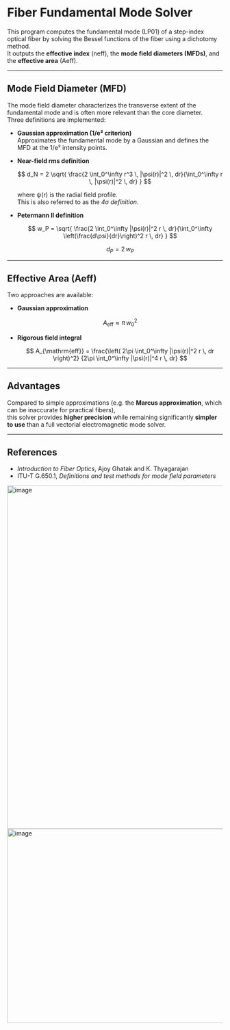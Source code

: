 # Fiber Fundamental Mode Solver

This program computes the fundamental mode (LP01) of a step-index optical fiber by solving the Bessel functions of the fiber using a dichotomy method.  
It outputs the **effective index** (neff), the **mode field diameters (MFDs)**, and the **effective area** (Aeff).

---

## Mode Field Diameter (MFD)

The mode field diameter characterizes the transverse extent of the fundamental mode and is often more relevant than the core diameter.  
Three definitions are implemented:

- **Gaussian approximation (1/e² criterion)**  
  Approximates the fundamental mode by a Gaussian and defines the MFD at the 1/e² intensity points.

- **Near-field rms definition**

  $$
  d_N = 2 \sqrt{ \frac{2 \int_0^\infty r^3 \, |\psi(r)|^2 \, dr}{\int_0^\infty r \, |\psi(r)|^2 \, dr} }
  $$

  where ψ(r) is the radial field profile.  
  This is also referred to as the *4σ definition*.

- **Petermann II definition**

  $$
  w_P = \sqrt{ \frac{2 \int_0^\infty |\psi(r)|^2 r \, dr}{\int_0^\infty \left(\frac{d\psi}{dr}\right)^2 r \, dr} }
  $$

  $$
  d_P = 2 \, w_P
  $$

---

## Effective Area (Aeff)

Two approaches are available:

- **Gaussian approximation**

  $$
  A_{\mathrm{eff}} \approx \pi \, w_0^2
  $$

- **Rigorous field integral**

  $$
  A_{\mathrm{eff}} = \frac{\left( 2\pi \int_0^\infty |\psi(r)|^2 r \, dr \right)^2}
  {2\pi \int_0^\infty |\psi(r)|^4 r \, dr}
  $$

---

## Advantages

Compared to simple approximations (e.g. the **Marcus approximation**, which can be inaccurate for practical fibers),  
this solver provides **higher precision** while remaining significantly **simpler to use** than a full vectorial electromagnetic mode solver.

---

## References

- *Introduction to Fiber Optics*, Ajoy Ghatak and K. Thyagarajan  
- ITU-T G.650.1, *Definitions and test methods for mode field parameters*



<img width="963" height="802" alt="image" src="https://github.com/user-attachments/assets/e26d0342-f6e2-4d78-92f9-d0c15b512c59" />
<img width="787" height="454" alt="image" src="https://github.com/user-attachments/assets/ef40b564-fdd0-434d-a501-a3e7c46f38c3" />

